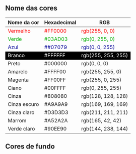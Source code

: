 ## Nome das cores

<table>
            <thead>
                <tr>
                    <th>Nome da cor</th>
                    <th>Hexadecimal</th>
                    <th>RGB</th>
                </tr>
            </thead>
            <tbody>
                <tr style="color: #ff0000;">
                    <td>Vermelho</td>
                    <td>#FF0000</td>
                    <td>rgb(255, 0, 0)</td>
                </tr>
                <tr style="color: #03ad03;">
                    <td>Verde</td>
                    <td>#03AD03</td>
                    <td>rgb(0, 255, 0)</td>
                </tr>
                <tr style="color: #070799;">
                    <td>Azul</td>
                    <td>##07079</td>
                    <td>rgb(0, 0, 255)</td>
                </tr>
                <tr style="color: #FFFFFF; background-color: #000;"">
                    <td>Branco</td>
                    <td>#FFFFFF</td>
                    <td>rgb(255, 255, 255)</td>
                </tr>
                <tr>
                    <td>Preto</td>
                    <td>#000000</td>
                    <td>rgb(0, 0, 0)</td>
                </tr>
                <tr>
                    <td>Amarelo</td>
                    <td>#FFFF00</td>
                    <td>rgb(255, 255, 0)</td>
                </tr>
                <tr>
                    <td>Magenta</td>
                    <td>#FF00FF</td>
                    <td>rgb(255, 0, 255)</td>
                </tr>
                <tr>
                    <td>Ciano</td>
                    <td>#00FFFF</td>
                    <td>rgb(0, 255, 255)</td>
                </tr>
                <tr>
                    <td>Cinza</td>
                    <td>#808080</td>
                    <td>rgb(128, 128, 128)</td>
                </tr>
                <tr>
                    <td>Cinza escuro</td>
                    <td>#A9A9A9</td>
                    <td>rgb(169, 169, 169)</td>
                </tr>
                <tr>
                    <td>Cinza claro</td>
                    <td>#D3D3D3</td>
                    <td>rgb(211, 211, 211)</td>
                </tr>
                <tr>
                    <td>Marrom</td>
                    <td>#A52A2A</td>
                    <td>rgb(165, 42, 42)</td>
                </tr>
                <tr>
                    <td>Verde claro</td>
                    <td>#90EE90</td>
                    <td>rgb(144, 238, 144)</td>
                </tr>
            </tbody>
        </table>

## Cores de fundo